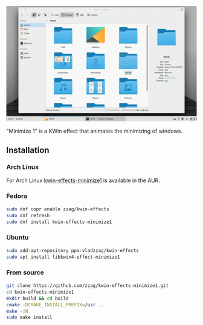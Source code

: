 ![Slow motion](demo/slow-motion.gif)

"Minimize 1" is a KWin effect that animates the minimizing of windows.

## Installation

### Arch Linux

For Arch Linux [kwin-effects-minimize1](https://aur.archlinux.org/packages/kwin-effects-minimize1/)
is available in the AUR.

### Fedora

```sh
sudo dnf copr enable zzag/kwin-effects
sudo dnf refresh
sudo dnf install kwin-effects-minimize1
```

### Ubuntu

```sh
sudo add-apt-repository ppa:vladzzag/kwin-effects
sudo apt install libkwin4-effect-minimize1
```

### From source

```sh
git clone https://github.com/zzag/kwin-effects-minimize1.git
cd kwin-effects-minimize1
mkdir build && cd build
cmake -DCMAKE_INSTALL_PREFIX=/usr ..
make -jN
sudo make install
```
